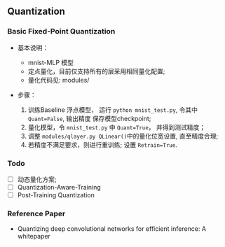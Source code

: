 ## Quantization 

### Basic Fixed-Point Quantization
- 基本说明： 
  - mnist-MLP 模型 
  - 定点量化，目前仅支持所有的层采用相同量化配置;
  - 量化代码见: modules/

- 步骤：
  1. 训练Baseline 浮点模型， 运行 `python mnist_test.py`, 令其中 `Quant=False`, 输出精度 保存模型checkpoint;
  2. 量化模型，令 `mnist_test.py` 中 `Quant=True`， 并得到测试精度；
  3. 调整 `modules/qlayer.py QLinear()`中的量化位宽设置, 直至精度合理;
  4. 若精度不满足要求，则进行重训练; 设置 `Retrain=True`.

### Todo
- [ ] 动态量化方案;
- [ ] Quantization-Aware-Training
- [ ] Post-Training Quantization

### Reference Paper 
- Quantizing deep convolutional networks for efficient inference: A whitepaper
